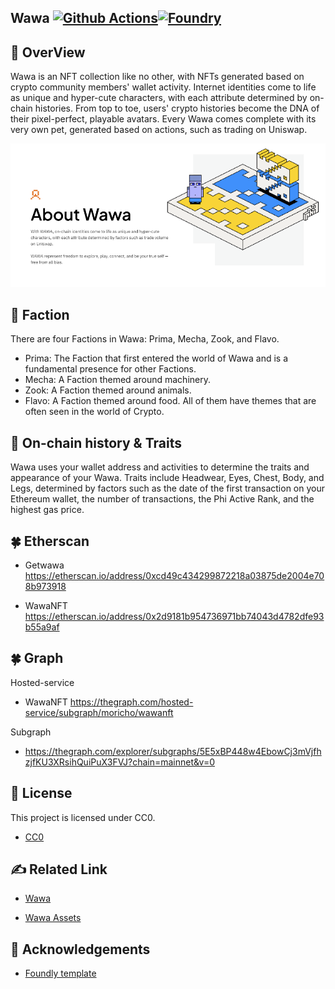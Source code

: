 ## Wawa [![Github Actions][gha-badge]][gha][![Foundry][foundry-badge]][foundry]

[gha]: https://github.com/PHI-LABS-INC/Wawa-contract/actions
[gha-badge]: https://github.com/PHI-LABS-INC/Wawa-contract/actions/workflows/ci.yml/badge.svg
[foundry]: https://getfoundry.sh/
[foundry-badge]: https://img.shields.io/badge/Built%20with-Foundry-FFDB1C.svg

## 🏁 OverView

Wawa is an NFT collection like no other, with NFTs generated based on crypto community members' wallet activity.
Internet identities come to life as unique and hyper-cute characters, with each attribute determined by on-chain
histories. From top to toe, users' crypto histories become the DNA of their pixel-perfect, playable avatars. Every Wawa
comes complete with its very own pet, generated based on actions, such as trading on Uniswap.

![OverView](/wawa.png)

## 🧐 Faction

There are four Factions in Wawa: Prima, Mecha, Zook, and Flavo.

- Prima: The Faction that first entered the world of Wawa and is a fundamental presence for other Factions.
- Mecha: A Faction themed around machinery.
- Zook: A Faction themed around animals.
- Flavo: A Faction themed around food. All of them have themes that are often seen in the world of Crypto.

## 🔧 On-chain history & Traits

Wawa uses your wallet address and activities to determine the traits and appearance of your Wawa. Traits include
Headwear, Eyes, Chest, Body, and Legs, determined by factors such as the date of the first transaction on your Ethereum
wallet, the number of transactions, the Phi Active Rank, and the highest gas price.

## 🍀 Etherscan

- Getwawa https://etherscan.io/address/0xcd49c434299872218a03875de2004e708b973918

- WawaNFT https://etherscan.io/address/0x2d9181b954736971bb74043d4782dfe93b55a9af

## 🍀 Graph

Hosted-service

- WawaNFT https://thegraph.com/hosted-service/subgraph/moricho/wawanft

Subgraph

- https://thegraph.com/explorer/subgraphs/5E5xBP448w4EbowCj3mVjfhzjfKU3XRsihQuiPuX3FVJ?chain=mainnet&v=0

## 🎈 License

This project is licensed under CC0.

- [CC0](https://wawa.philand.xyz/cc0)

## ✍️ Related Link

- [Wawa](https://wawa.philand.xyz/)

- [Wawa Assets](https://github.com/PHI-LABS-INC/wawa-artwork)

## 🎉 Acknowledgements

- [Foundly template](https://github.com/PaulRBerg/foundry-template)
